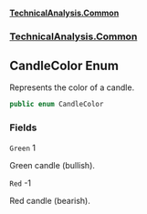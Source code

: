 #### [TechnicalAnalysis.Common](TechnicalAnalysis.Common.md 'TechnicalAnalysis.Common')
### [TechnicalAnalysis.Common](TechnicalAnalysis.Common.md#TechnicalAnalysis.Common 'TechnicalAnalysis.Common')

## CandleColor Enum

Represents the color of a candle.

```csharp
public enum CandleColor
```
### Fields

<a name='TechnicalAnalysis.Common.CandleColor.Green'></a>

`Green` 1

Green candle (bullish).

<a name='TechnicalAnalysis.Common.CandleColor.Red'></a>

`Red` -1

Red candle (bearish).